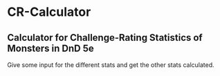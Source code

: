 # CR-Calculator
## Calculator for Challenge-Rating Statistics of Monsters in DnD 5e

Give some input for the different stats and get the other stats calculated.

